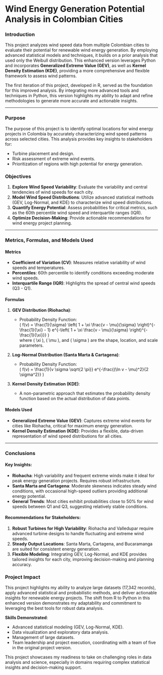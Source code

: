 # **Wind Energy Generation Potential Analysis in Colombian Cities**  

### **Introduction**  
This project analyzes wind speed data from multiple Colombian cities to evaluate their potential for renewable wind energy generation. By employing advanced statistical models and techniques, it builds on a prior analysis that used only the Weibull distribution. This enhanced version leverages Python and incorporates **Generalized Extreme Value (GEV)**, as well as **Kernel Density Estimation (KDE)**, providing a more comprehensive and flexible framework to assess wind patterns.  

The first iteration of this project, developed in R, served as the foundation for this improved analysis. By integrating more advanced tools and techniques in Python, this version highlights my ability to adapt and refine methodologies to generate more accurate and actionable insights.

---

### **Purpose**  
The purpose of this project is to identify optimal locations for wind energy projects in Colombia by accurately characterizing wind speed patterns across selected cities. This analysis provides key insights to stakeholders for:
- Turbine placement and design.
- Risk assessment of extreme wind events.
- Prioritization of regions with high potential for energy generation.  

### **Objectives**  
1. **Explore Wind Speed Variability**: Evaluate the variability and central tendencies of wind speeds for each city.  
2. **Model Wind Speed Distributions**: Utilize advanced statistical methods (GEV, Log-Normal, and KDE) to characterize wind speed distributions.  
3. **Quantify Energy Potential**: Assess probabilities for critical metrics, such as the 60th percentile wind speed and interquartile ranges (IQR).  
4. **Optimize Decision-Making**: Provide actionable recommendations for wind energy project planning.  

---

### **Metrics, Formulas, and Models Used**  

#### **Metrics**
- **Coefficient of Variation (CV)**: Measures relative variability of wind speeds and temperatures.  
- **Percentiles**: 60th percentile to identify conditions exceeding moderate wind speeds.  
- **Interquartile Range (IQR)**: Highlights the spread of central wind speeds (Q3 - Q1).  

#### **Formulas**
1. **GEV Distribution (Riohacha)**:  
   - Probability Density Function:  
     \( f(v) = \frac{1}{\sigma} \left( 1 + \xi \frac{v - \mu}{\sigma} \right)^{-\frac{1}{\xi} - 1} e^{-\left( 1 + \xi \frac{v - \mu}{\sigma} \right)^{-\frac{1}{\xi}}} \)  
     where \( \xi \), \( \mu \), and \( \sigma \) are the shape, location, and scale parameters.  

2. **Log-Normal Distribution (Santa Marta & Cartagena)**:  
   - Probability Density Function:  
     \( f(v) = \frac{1}{v \sigma \sqrt{2 \pi}} e^{-\frac{(\ln v - \mu)^2}{2 \sigma^2}} \)  

3. **Kernel Density Estimation (KDE)**:  
   - A non-parametric approach that estimates the probability density function based on the actual distribution of data points.  

#### **Models Used**
- **Generalized Extreme Value (GEV)**: Captures extreme wind events for cities like Riohacha, critical for maximum energy generation.  
- **Kernel Density Estimation (KDE)**: Provides a flexible, data-driven representation of wind speed distributions for all cities.  

---

### **Conclusions**  

#### **Key Insights**:
- **Riohacha**: High variability and frequent extreme winds make it ideal for peak energy generation projects. Requires robust infrastructure.  
- **Santa Marta and Cartagena**: Moderate skewness indicates steady wind conditions, with occasional high-speed outliers providing additional energy potential.  
- **General Trends**: Most cities exhibit probabilities close to 50% for wind speeds between Q1 and Q3, suggesting relatively stable conditions.  

#### **Recommendations for Stakeholders**:
1. **Robust Turbines for High Variability**: Riohacha and Valledupar require advanced turbine designs to handle fluctuating and extreme wind speeds.  
2. **Steady Output Locations**: Santa Marta, Cartagena, and Bucaramanga are suited for consistent energy generation.  
3. **Flexible Modeling**: Integrating GEV, Log-Normal, and KDE provides tailored insights for each city, improving decision-making and planning accuracy.  

### **Project Impact**  
This project highlights my ability to analyze large datasets (17,342 records), apply advanced statistical and probabilistic methods, and deliver actionable insights for renewable energy projects. The shift from R to Python in this enhanced version demonstrates my adaptability and commitment to leveraging the best tools for robust data analysis.  

**Skills Demonstrated**:  
- Advanced statistical modeling (GEV, Log-Normal, KDE).  
- Data visualization and exploratory data analysis.  
- Management of large datasets.  
- Team leadership and project execution, coordinating with a team of five in the original project version.  

This project showcases my readiness to take on challenging roles in data analysis and science, especially in domains requiring complex statistical insights and decision-making support.

